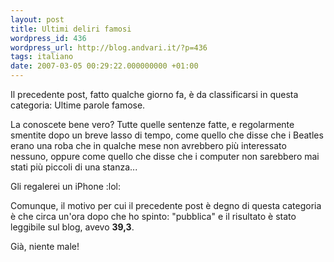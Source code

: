 ```yaml
---
layout: post
title: Ultimi deliri famosi
wordpress_id: 436
wordpress_url: http://blog.andvari.it/?p=436
tags: italiano
date: 2007-03-05 00:29:22.000000000 +01:00
---
```

Il precedente post, fatto qualche giorno fa, è da classificarsi in questa categoria: Ultime parole famose.

La conoscete bene vero? Tutte quelle sentenze fatte, e regolarmente smentite dopo un breve lasso di tempo, come quello che disse che i Beatles erano una roba che in qualche mese non avrebbero più interessato nessuno, oppure come quello che disse che i computer non sarebbero mai stati più piccoli di una stanza...

Gli regalerei un iPhone :lol:

Comunque, il motivo per cui il precedente post è degno di questa categoria è che circa un'ora dopo che ho spinto: "pubblica" e il risultato è stato leggibile sul blog, avevo <strong>39,3</strong>.

Già, niente male!
